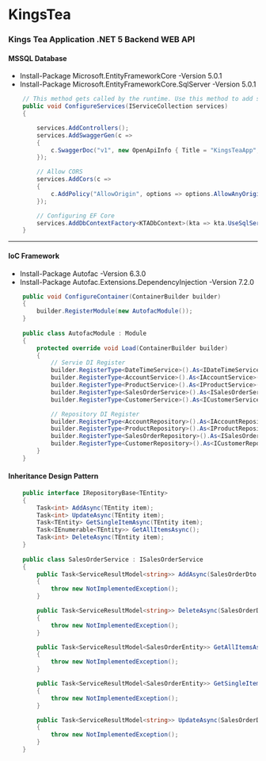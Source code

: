 # KingsTea
<H3> Kings Tea Application .NET 5 Backend WEB API </H3>

<H4>MSSQL Database</H4>
<ul>
  <li>
    Install-Package Microsoft.EntityFrameworkCore -Version 5.0.1
  </li>
    <li>
    Install-Package Microsoft.EntityFrameworkCore.SqlServer -Version 5.0.1
  </li>   
</ul>

```c#
    // This method gets called by the runtime. Use this method to add services to the container.
    public void ConfigureServices(IServiceCollection services)
    {

        services.AddControllers();
        services.AddSwaggerGen(c =>
        {
            c.SwaggerDoc("v1", new OpenApiInfo { Title = "KingsTeaApp", Version = "v1" });
        });

        // Allow CORS
        services.AddCors(c =>
        {
            c.AddPolicy("AllowOrigin", options => options.AllowAnyOrigin());
        });

        // Configuring EF Core
        services.AddDbContextFactory<KTADbContext>(kta => kta.UseSqlServer(Configuration["DefaultConnection"]));            
    }
```
<hr>
    
<H4>IoC Framework</H4>
<ul>
  <li>
    Install-Package Autofac -Version 6.3.0
  </li>
    <li>
    Install-Package Autofac.Extensions.DependencyInjection -Version 7.2.0
  </li>   
</ul>

```c#
    public void ConfigureContainer(ContainerBuilder builder)
    {
        builder.RegisterModule(new AutofacModule());
    }
    
    public class AutofacModule : Module
    {
        protected override void Load(ContainerBuilder builder)
        {
            // Servie DI Register
            builder.RegisterType<DateTimeService>().As<IDateTimeService>().InstancePerLifetimeScope();
            builder.RegisterType<AccountService>().As<IAccountService>().InstancePerLifetimeScope();
            builder.RegisterType<ProductService>().As<IProductService>().InstancePerLifetimeScope();
            builder.RegisterType<SalesOrderService>().As<ISalesOrderService>().InstancePerLifetimeScope();
            builder.RegisterType<CustomerService>().As<ICustomerService>().InstancePerLifetimeScope();

            // Repository DI Register
            builder.RegisterType<AccountRepository>().As<IAccountRepository>().InstancePerLifetimeScope();
            builder.RegisterType<ProductRepository>().As<IProductRepository>().InstancePerLifetimeScope();
            builder.RegisterType<SalesOrderRepository>().As<ISalesOrderRepository>().InstancePerLifetimeScope();
            builder.RegisterType<CustomerRepository>().As<ICustomerRepository>().InstancePerLifetimeScope();
        }
    }
```

<H4>Inheritance Design Pattern</H4>

```c#
    public interface IRepositoryBase<TEntity>
    {
        Task<int> AddAsync(TEntity item);
        Task<int> UpdateAsync(TEntity item);
        Task<TEntity> GetSingleItemAsync(TEntity item);
        Task<IEnumerable<TEntity>> GetAllItemsAsync();
        Task<int> DeleteAsync(TEntity item);
    }
    
    public class SalesOrderService : ISalesOrderService
    {
        public Task<ServiceResultModel<string>> AddAsync(SalesOrderDto dtoItem)
        {
            throw new NotImplementedException();
        }

        public Task<ServiceResultModel<string>> DeleteAsync(SalesOrderDto dtoItem)
        {
            throw new NotImplementedException();
        }

        public Task<ServiceResultModel<SalesOrderEntity>> GetAllItemsAsync()
        {
            throw new NotImplementedException();
        }

        public Task<ServiceResultModel<SalesOrderEntity>> GetSingleItemAsync(string so)
        {
            throw new NotImplementedException();
        }

        public Task<ServiceResultModel<string>> UpdateAsync(SalesOrderDto dtoItem)
        {
            throw new NotImplementedException();
        }
    }
```
 
